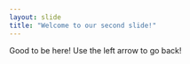 ```yaml
---
layout: slide
title: "Welcome to our second slide!"
---
```

Good to be here!
Use the left arrow to go back!
